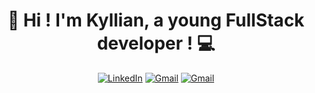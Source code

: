 # <div align='center'>  👋 Hi ! I'm Kyllian, a young FullStack developer ! 💻


<div align='center'> 

[![LinkedIn](https://img.shields.io/badge/Linkedin-SOILIHI%20KYLLIAN-blue?style=for-the-badge&logo=linkedin&logoColor=white)](https://www.linkedin.com/in/kyllian-soilihi-3a4313241/)  [![Gmail](https://img.shields.io/badge/Gmail-soilihi.kyllian@gmail.com-yellow?style=for-the-badge&logo=gmail&logoColor=white)](mailto:kyllian@gmail.com?body=Bonjour%20Kyllian,) [![Gmail](https://img.shields.io/badge/Discord-ZeuroHK-purple?style=for-the-badge&logo=discord&logoColor=white)](mailto:kyllian@gmail.com?body=Bonjour%20Kyllian,) 

</div>